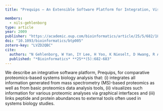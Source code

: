 ```yaml
---
title: "Prequips – An Extensible Software Platform for Integration, Visualization and Analysis of LC-MS/MS Proteomics Data"

members:
  - nils-gehlenborg
type: article
year: 2009
publisher: "https://academic.oup.com/bioinformatics/article/25/5/682/182599"
doi: "10.1093/bioinformatics/btp005"
zotero-key: "LVZD2QBC"
cite:
  authors: "N Gehlenborg, W Yan, IY Lee, H Yoo, K Nieselt, D Hwang, R Aebersold, L Hood"
  published: "*Bioinformatics* **25**(5):682-683"
---
```

We describe an integrative software platform, Prequips, for comparative proteomics-based systems biology analysis that: (i) integrates all information generated from mass spectrometry (MS)-based proteomics as well as from basic proteomics data analysis tools, (ii) visualizes such information for various proteomic analyses via graphical interfaces and (iii) links peptide and protein abundances to external tools often used in systems biology studies.